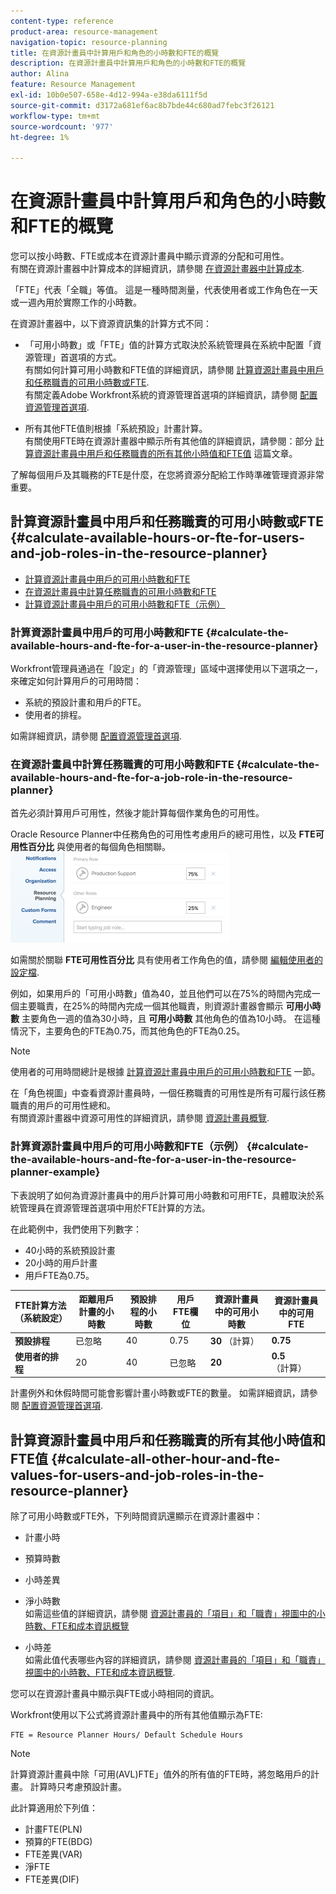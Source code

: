 ```yaml
---
content-type: reference
product-area: resource-management
navigation-topic: resource-planning
title: 在資源計畫員中計算用戶和角色的小時數和FTE的概覽
description: 在資源計畫員中計算用戶和角色的小時數和FTE的概覽
author: Alina
feature: Resource Management
exl-id: 10b0e507-658e-4d12-994a-e38da6111f5d
source-git-commit: d3172a681ef6ac8b7bde44c680ad7febc3f26121
workflow-type: tm+mt
source-wordcount: '977'
ht-degree: 1%

---
```


# 在資源計畫員中計算用戶和角色的小時數和FTE的概覽

<!--
<p data-mc-conditions="QuicksilverOrClassic.Draft mode">(NOTE: Alina:KEEP THIS:***Linked to: Configuring My Settings, Editing User Accounts, Planning in the Resource Planner -- *** Some of this documentation is also duplicated in this article (Scheduling): https://support.workfront.com/hc/en-us/articles/360000557174)</p>
-->

您可以按小時數、FTE或成本在資源計畫員中顯示資源的分配和可用性。\
有關在資源計畫器中計算成本的詳細資訊，請參閱 [在資源計畫器中計算成本](../../resource-mgmt/resource-planning/calculate-costs-resource-planner.md).

「FTE」代表「全職」等值。 這是一種時間測量，代表使用者或工作角色在一天或一週內用於實際工作的小時數。

在資源計畫器中，以下資源資訊集的計算方式不同：

* 「可用小時數」或「FTE」值的計算方式取決於系統管理員在系統中配置「資源管理」首選項的方式。\
   有關如何計算可用小時數和FTE值的詳細資訊，請參閱 [計算資源計畫員中用戶和任務職責的可用小時數或FTE](#calculate-available-hours-or-fte-for-users-and-job-roles-in-the-resource-planner).\
   有關定義Adobe Workfront系統的資源管理首選項的詳細資訊，請參閱 [配置資源管理首選項](../../administration-and-setup/set-up-workfront/configure-system-defaults/configure-resource-mgmt-preferences.md).

* 所有其他FTE值則根據「系統預設」計畫計算。\
   有關使用FTE時在資源計畫器中顯示所有其他值的詳細資訊，請參閱：部分 [計算資源計畫員中用戶和任務職責的所有其他小時值和FTE值](#calculate-all-other-hour-and-fte-values-for-users-and-job-roles-in-the-resource-planner) 這篇文章。

了解每個用戶及其職務的FTE是什麼，在您將資源分配給工作時準確管理資源非常重要。

## 計算資源計畫員中用戶和任務職責的可用小時數或FTE {#calculate-available-hours-or-fte-for-users-and-job-roles-in-the-resource-planner}

* [計算資源計畫員中用戶的可用小時數和FTE](#calculate-the-available-hours-and-fte-for-a-user-in-the-resource-planner)
* [在資源計畫員中計算任務職責的可用小時數和FTE](#calculate-the-available-hours-and-fte-for-a-job-role-in-the-resource-planner)
* [計算資源計畫員中用戶的可用小時數和FTE（示例）](#calculate-the-available-hours-and-fte-for-a-user-in-the-resource-planner-example)

### 計算資源計畫員中用戶的可用小時數和FTE {#calculate-the-available-hours-and-fte-for-a-user-in-the-resource-planner}

Workfront管理員通過在「設定」的「資源管理」區域中選擇使用以下選項之一，來確定如何計算用戶的可用時間：

* 系統的預設計畫和用戶的FTE。
* 使用者的排程。

如需詳細資訊，請參閱 [配置資源管理首選項](../../administration-and-setup/set-up-workfront/configure-system-defaults/configure-resource-mgmt-preferences.md).

<!--
<div data-mc-conditions="QuicksilverOrClassic.Draft mode">
<p><br></p>
<p> <img src="assets/nwe-resource-management-system-setting-user's-schedule-350x157.png" style="width: 350;height: 157;" data-mc-conditions="QuicksilverOrClassic.Quicksilver"> </p>
<p>(NOTE: The determines how to calculate resource availability at the system level.For more information about defining the Resource Management preferences for the system, see Configure Resource Management preferences.)</p>
<p>Based on how this setting is configured, the availability of the users in the Resource Planner (hours as well as FTE availability) is calculated by using the following methods: </p>
<ul>
<li><strong>The Default Schedule</strong>: The Default Schedule of the system and the user FTE are used to determine the Available Hours and FTE value for the user in the Resource Planner. The Schedule of the user is ignored. In this case:
<ul>
<li> The <strong>Available Hours</strong> in the<strong>Resource Planner</strong> are calculated using the following formula:<br><code>User Available Hours = Default Schedule Hours * User FTE value</code> <span style="color: #dc143c;">( NOTE: this is the correct value. If this shows as a division in other articles, that is wrong. It's a multiplication between these 2 values).</span><br>For example, if the Default Schedule has 40 hours a week available for work, and the user FTE is 0.5, the user is available to work for 20 hours a week in the Resource Planner.<br>For more information about schedules, including the Default Schedule, see <a href="../../administration-and-setup/set-up-workfront/configure-timesheets-schedules/create-schedules.md" class="MCXref xref">Create a schedule</a></li>
<li style="font-weight: normal;"> The <strong>Available FTE</strong> for the user in the<strong>Resource Planner</strong> is the same as the user FTE specified in the user settings. <br>For example, if the user FTE is 0.5 in the user settings, the available FTE of the user is 0.5 in the Resource Planner. For more information about the value of the user FTE as it displays in the user settings, see <a href="../../administration-and-setup/add-users/create-and-manage-users/edit-a-users-profile.md" class="MCXref xref">Edit a user's profile</a>.<br></li>
</ul></li>
<li><strong>The User's Schedule</strong>: The Schedule of the user is used to determine the availability of the user in the Resource Planner. The value of the user FTE is ignored. In this case:
<ul>
<li> The <strong>Available Hours</strong> in the<strong>Resource Planner</strong> are the same as the Hours from the Schedule of the user.<br>For example, if the Schedule of the user has 40 hours a week available for work, the user is available to work for 40 hours a week in the Resource Planner. </li>
<li> The <strong>Available FTE</strong> in the<strong>Resource Planner</strong> is calculated by the following formula:<br><em><code>User Available FTE = Hours from the Schedule of the User/ Default Schedule Hours</code><br></em>For example, if the Schedule of the user has 20 hours available to work, and the Default Schedule in Workfront has 40 hours available to work, the user's FTE is 0.5.<br>For more information about schedules, including the Default Schedule, see <a href="../../administration-and-setup/set-up-workfront/configure-timesheets-schedules/create-schedules.md" class="MCXref xref">Create a schedule</a>.</li>
</ul></li>
</ul> <note type="note">
If the user is not associated with a schedule, the Available Hours for the user are calculated using the Default Schedule.
</note>
</div>
-->

### 在資源計畫員中計算任務職責的可用小時數和FTE {#calculate-the-available-hours-and-fte-for-a-job-role-in-the-resource-planner}

首先必須計算用戶可用性，然後才能計算每個作業角色的可用性。

Oracle Resource Planner中任務角色的可用性考慮用戶的總可用性，以及 **FTE可用性百分比** 與使用者的每個角色相關聯。\
![percent_of_fte_availability_at_the_user_level.png](assets/percent-of-fte-availability-at-the-user-level-350x144.png)

如需關於關聯 **FTE可用性百分比** 具有使用者工作角色的值，請參閱 [編輯使用者的設定檔](../../administration-and-setup/add-users/create-and-manage-users/edit-a-users-profile.md).

例如，如果用戶的「可用小時數」值為40，並且他們可以在75%的時間內完成一個主要職責，在25%的時間內完成一個其他職責，則資源計畫器會顯示 **可用小時數** 主要角色一週的值為30小時，且 **可用小時數** 其他角色的值為10小時。 在這種情況下，主要角色的FTE為0.75，而其他角色的FTE為0.25。

>[!NOTE]
>
>使用者的可用時間總計是根據 [計算資源計畫員中用戶的可用小時數和FTE](#calculate-the-available-hours-and-fte-for-a-user-in-the-resource-planner) 一節。

在「角色視圖」中查看資源計畫員時，一個任務職責的可用性是所有可履行該任務職責的用戶的可用性總和。\
有關資源計畫器中資源可用性的詳細資訊，請參閱 [資源計畫員概覽](../../resource-mgmt/resource-planning/get-started-resource-planner.md).

### 計算資源計畫員中用戶的可用小時數和FTE（示例） {#calculate-the-available-hours-and-fte-for-a-user-in-the-resource-planner-example}

下表說明了如何為資源計畫員中的用戶計算可用小時數和可用FTE，具體取決於系統管理員在資源管理首選項中用於FTE計算的方法。

在此範例中，我們使用下列數字：

* 40小時的系統預設計畫
* 20小時的用戶計畫
* 用戶FTE為0.75。

| FTE計算方法（系統設定） | **距離用戶計畫的小時數** | **預設排程的小時數** | **用戶FTE欄位** | **資源計畫員中的可用小時數** | **資源計畫員中的可用FTE** |
|---|---|---|---|---|---|
| **預設排程** | 已忽略 | 40 | 0.75 | **30** （計算） | **0.75** |
| **使用者的排程** | 20 | 40 | 已忽略 | **20** | **0.5** （計算） |

計畫例外和休假時間可能會影響計畫小時數或FTE的數量。 如需詳細資訊，請參閱 [配置資源管理首選項](../../administration-and-setup/set-up-workfront/configure-system-defaults/configure-resource-mgmt-preferences.md).

## 計算資源計畫員中用戶和任務職責的所有其他小時值和FTE值 {#calculate-all-other-hour-and-fte-values-for-users-and-job-roles-in-the-resource-planner}

除了可用小時數或FTE外，下列時間資訊還顯示在資源計畫器中：

* 計畫小時
* 預算時數
* 小時差異
* 淨小時數\
   如需這些值的詳細資訊，請參閱 [資源計畫員的「項目」和「職責」視圖中的小時數、FTE和成本資訊概覽](../../resource-mgmt/resource-planning/overview-of-planner-hour-fte-cost-information-in-role-project-views.md)

* 小時差\
   如需此值代表哪些內容的詳細資訊，請參閱 [資源計畫員的「項目」和「職責」視圖中的小時數、FTE和成本資訊概覽](../../resource-mgmt/resource-planning/overview-of-planner-hour-fte-cost-information-in-role-project-views.md).

您可以在資源計畫員中顯示與FTE或小時相同的資訊。

Workfront使用以下公式將資源計畫員中的所有其他值顯示為FTE:

```
FTE = Resource Planner Hours/ Default Schedule Hours
```

>[!NOTE]
>
>計算資源計畫員中除「可用(AVL)FTE」值外的所有值的FTE時，將忽略用戶的計畫。 計算時只考慮預設計畫。

此計算適用於下列值：

* 計畫FTE(PLN)
* 預算的FTE(BDG)
* FTE差異(VAR)
* 淨FTE
* FTE差異(DIF)
